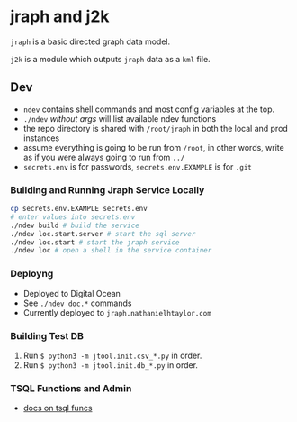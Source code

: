 # jraph and j2k
`jraph` is a basic directed graph data model.

`j2k` is a module which outputs `jraph` data as a `kml` file.

## Dev 
* `ndev` contains shell commands and most config variables at the top.
* `./ndev` *without args* will list available ndev functions
* the repo directory is shared with `/root/jraph` in both the local and prod instances
* assume everything is going to be run from `/root`, in other words, write as if you were always going to run from `../`
* `secrets.env` is for passwords, `secrets.env.EXAMPLE` is for `.git`

### Building and Running Jraph Service Locally
```sh
cp secrets.env.EXAMPLE secrets.env
# enter values into secrets.env
./ndev build # build the service
./ndev loc.start.server # start the sql server 
./ndev loc.start # start the jraph service
./ndev loc # open a shell in the service container
```

### Deployng
* Deployed to Digital Ocean
* See `./ndev doc.*` commands
* Currently deployed to `jraph.nathanielhtaylor.com`

### Building Test DB
1. Run `$ python3 -m jtool.init.csv_*.py` in order.
1. Run `$ python3 -m jtool.init.db_*.py` in order.

### TSQL Functions and Admin
* [docs on tsql funcs](https://learn.microsoft.com/en-us/sql/relational-databases/system-stored-procedures/sp-readerrorlog-transact-sql?view=sql-server-ver16)

